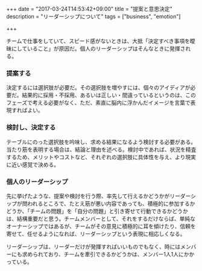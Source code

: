 +++
date = "2017-03-24T14:53:42+09:00"
title = "提案と意思決定"
description = "リーダーシップについて"
tags = ["business", "emotion"]

+++

チームで仕事をしていて、スピード感がないときは、大抵「決定すべき事項を曖昧にしていること」が原因だ。個人のリーダーシップはそんなときに発揮される。

### 提案する

決定するには選択肢が必要だ。その選択肢を増やすには、個々のアイディアが必要だ。結果的に採用・不採用、あるいは正しい・間違っているというのは、このフェーズで考える必要がなく、ただ、素直に脳内に浮かんだイメージを言葉で表現すればよい。

### 検討し、決定する

テーブルにのった選択肢を吟味し、求める結果になるよう検討する必要がある。当たり筋を表明する場合は、結論と理由を述べる。検討中であれば、状況を精査するため、メリットやコストなど、それぞれの選択肢に具体性を与え、より現実に近い感覚で決める。

### 個人のリーダーシップ

先に挙げたような、提案や検討を行う際、率先して行えるかどうかがリーダーシップが問われるところで、たとえ筋が悪い内容であっても、積極的に参加するかどうか、「チームの問題」を「自分の問題」と引き寄せて行動できるかどうかは、結構重要だと思う。チームメンバーとして、それをするだけならば、単純なオーナーシップではあるが、チームがその意見に積極的に耳を傾けたり、信頼を寄せて、任せるようになれば、リーダーシップという表現に相応しくなる。

リーダーシップは、リーダーだけが発揮すればいいものでもなく、時にはメンバーにも求められており、チームを牽引できるかどうかは、メンバー1人1人にかかっている。
